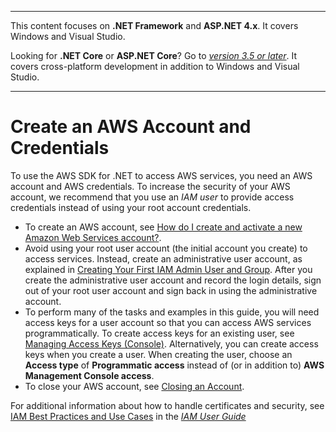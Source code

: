 --------

This content focuses on **\.NET Framework** and **ASP\.NET 4\.x**\. It covers Windows and Visual Studio\.

Looking for **\.NET Core** or **ASP\.NET Core**? Go to *[version 3\.5 or later](https://docs.aws.amazon.com/sdk-for-net/latest/developer-guide/welcome.html)*\. It covers cross\-platform development in addition to Windows and Visual Studio\.

--------

# Create an AWS Account and Credentials<a name="net-dg-signup"></a>

To use the AWS SDK for \.NET to access AWS services, you need an AWS account and AWS credentials\. To increase the security of your AWS account, we recommend that you use an *IAM user* to provide access credentials instead of using your root account credentials\.
+ To create an AWS account, see [How do I create and activate a new Amazon Web Services account?](https://aws.amazon.com/premiumsupport/knowledge-center/create-and-activate-aws-account)\.
+ Avoid using your root user account \(the initial account you create\) to access services\. Instead, create an administrative user account, as explained in [Creating Your First IAM Admin User and Group](https://docs.aws.amazon.com/IAM/latest/UserGuide/getting-started_create-admin-group.html)\. After you create the administrative user account and record the login details, sign out of your root user account and sign back in using the administrative account\.
+ To perform many of the tasks and examples in this guide, you will need access keys for a user account so that you can access AWS services programmatically\. To create access keys for an existing user, see [Managing Access Keys \(Console\)](https://docs.aws.amazon.com/IAM/latest/UserGuide/id_credentials_access-keys.html#Using_CreateAccessKey)\. Alternatively, you can create access keys when you create a user\. When creating the user, choose an **Access type** of **Programmatic access** instead of \(or in addition to\) **AWS Management Console access**\.
+ To close your AWS account, see [Closing an Account](https://docs.aws.amazon.com/awsaccountbilling/latest/aboutv2/close-account.html)\.

For additional information about how to handle certificates and security, see [IAM Best Practices and Use Cases](https://docs.aws.amazon.com/IAM/latest/UserGuide/IAMBestPracticesAndUseCases.html) in the *[IAM User Guide](https://docs.aws.amazon.com/IAM/latest/UserGuide/)*